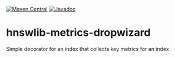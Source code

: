 [![Maven Central](https://maven-badges.herokuapp.com/maven-central/com.github.jelmerk/hnswlib-metrics-dropwizard/badge.svg)](https://maven-badges.herokuapp.com/maven-central/com.github.jelmerk/hnswlib-metrics-dropwizard) [![Javadoc](http://javadoc-badge.appspot.com/com.github.jelmerk/hnswlib-metrics-dropwizard.svg?label=javadoc)](http://javadoc-badge.appspot.com/com.github.jelmerk/hnswlib-metrics-dropwizard)

hnswlib-metrics-dropwizard
==========================

Simple decorator for an index that collects key metrics for an index 